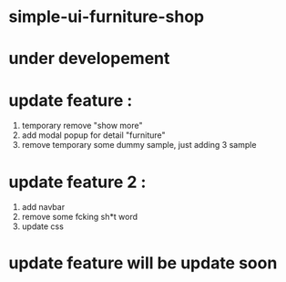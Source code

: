 # simple-ui-furniture-shop
# under developement
# update feature :
  1. temporary remove "show more"
  2. add modal popup for detail "furniture"
  3. remove temporary some dummy sample, just adding 3 sample
# update feature 2 :
  1. add navbar
  2. remove some fcking sh*t word
  3. update css
# update feature will be update soon
